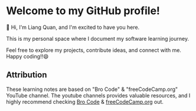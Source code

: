 # **Welcome to my GitHub profile!**

👋 Hi, I'm Liang Quan, and I'm excited to have you here.

This is my personal space where I document my software learning journey.

Feel free to explore my projects, contribute ideas, and connect with me. Happy coding!!😄

## Attribution

These learning notes are based on "Bro Code" & "freeCodeCamp.org" YouTube channel. The youtube channels provides valuable resources, and I highly recommend checking [Bro Code](https://www.youtube.com/channel/UC4SVo0Ue36XCfOyb5Lh1viQ) & [freeCodeCamp.org](https://www.youtube.com/@freecodecamp) out.


<!---
LiangQuan95/LiangQuan95 is a ✨ special ✨ repository because its `README.md` (this file) appears on your GitHub profile.
You can click the Preview link to take a look at your changes.
--->
